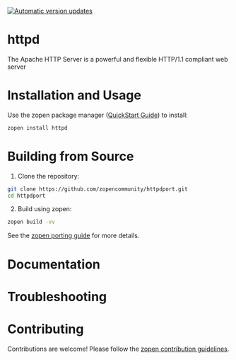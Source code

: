 [![Automatic version updates](https://github.com/zopencommunity/aprport/actions/workflows/bump.yml/badge.svg)](https://github.com/ZOSOpenTools/aprport/actions/workflows/bump.yml)

# httpd 

The Apache HTTP Server is a powerful and flexible HTTP/1.1 compliant web server

# Installation and Usage

Use the zopen package manager ([QuickStart Guide](https://zopen.community/#/Guides/QuickStart)) to install:
```bash
zopen install httpd 
```

# Building from Source

1. Clone the repository:
```bash
git clone https://github.com/zopencommunity/httpdport.git
cd httpdport
```
2. Build using zopen:
```bash
zopen build -vv
```

See the [zopen porting guide](https://zopen.community/#/Guides/Porting) for more details.

# Documentation


# Troubleshooting

# Contributing
Contributions are welcome! Please follow the [zopen contribution guidelines](https://github.com/zopencommunity/meta/blob/main/CONTRIBUTING.md).
